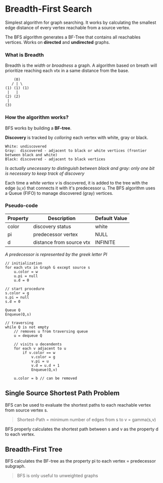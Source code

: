 # Breadth-First Search
Simplest algorithm for graph searching. It works by calculating the smallest edge distance of every vertex reachable from a source vertex.

The BFS algorithm generates a BF-Tree that contains all reachables vertices. Works on **directed** and **undirected** graphs.

### What is Breadth
Breadth is the *width* or *broadness* a graph. A algorithm based on breath will prioritize reaching each vtx in a same distance from the base.

```
    (0)
   / | \
(1) (1) (1)
 |   |
(2) (2)
 |
(3)
```

### How the algorithm works?
BFS works by building a **BF-tree**.

**Discovery** is tracked by *colloring* each vertex with white, gray or black.
```
White: undiscovered
Gray:  discovered - adjacent to black or white vertices (frontier between black and white)
Black: discovered - adjacent to black vertices
```
*Is actually unecessary to distinguish between black and gray: only one bit is necessary to keep track of discovery*

Each time a *white vertex v* is discovered, it is added to the tree with the edge (u,v) that connects it with it's predecessor u.
The BFS algorithm uses a Queue (FIFO) to manage discovered (gray) vertices.

### Pseudo-code
| Property | Description              | Default Value |
|----------|--------------------------|---------------|
| color    | discovery status         | white         |
| pi       | predecessor vertex       | NULL          |
| d        | distance from source vtx | INFINITE      |

*A predecessor is represented by the greek letter PI*

```
// initialization
for each vtx in Graph G except source s
    u.color = w
    u.pi = null
    u.d = 0

// start procedure
s.color = g
s.pi = null
s.d = 0

Queue Q
Enqueue(Q,s)

// traversing
while Q is not empty
    // removes u from traversing queue
    u = dequeue Q

    // visits u decendents
    for each v adjacent to u
        if v.color == w
            v.color = g
            v.pi = u
            v.d = u.d + 1
            Enqueue(Q,v)

    u.color = b // can be removed
```

## Single Source Shortest Path Problem
BFS can be used to evaluate the shortest paths to each reachable vertex from source vertex s.

> Shortest-Path = minimum number of edges from s to v = gamma(s,v)

BFS properly calculates the shortest path between s and v as the property d to each vertex.

## Breadth-First Tree
BFS calculates the BF-tree as the property pi to each vertex = predecessor subgraph.
> BFS is only useful to unweighted graphs